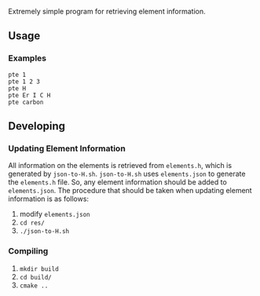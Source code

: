 Extremely simple program for retrieving element information.

Usage
---

### Examples

    pte 1
    pte 1 2 3
    pte H
    pte Er I C H
    pte carbon

Developing
---

### Updating Element Information

All information on the elements is retrieved from `elements.h`, which is generated by `json-to-H.sh`. `json-to-H.sh` uses `elements.json` to generate the `elements.h` file. So, any element information should be added to `elements.json`. The procedure that should be taken when updating element information is as follows:

1. modify `elements.json`
1. `cd res/`
1. `./json-to-H.sh`

### Compiling

1. `mkdir build`
1. `cd build/`
1. `cmake ..`
